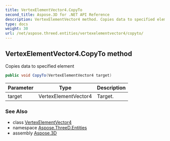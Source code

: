 ```yaml
---
title: VertexElementVector4.CopyTo
second_title: Aspose.3D for .NET API Reference
description: VertexElementVector4 method. Copies data to specified element
type: docs
weight: 30
url: /net/aspose.threed.entities/vertexelementvector4/copyto/
---
```

## VertexElementVector4.CopyTo method

Copies data to specified element

```csharp
public void CopyTo(VertexElementVector4 target)
```

| Parameter | Type | Description |
| --- | --- | --- |
| target | VertexElementVector4 | Target. |

### See Also

* class [VertexElementVector4](../)
* namespace [Aspose.ThreeD.Entities](../../../aspose.threed.entities/)
* assembly [Aspose.3D](../../../)


